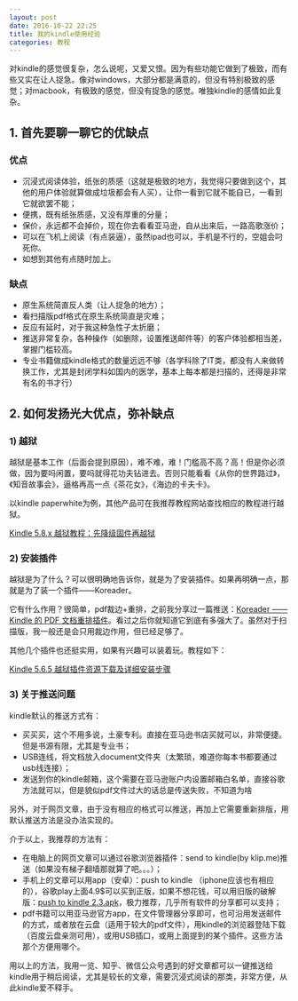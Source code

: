 ```yaml
---
layout: post
date: 2016-10-22 22:25
title: 我的kindle使用经验
categories: 教程
---
```

对kindle的感觉很复杂，怎么说呢，又爱又恨。因为有些功能它做到了极致，而有些又实在让人捉急。像对windows，大部分都是满意的，但没有特别极致的感觉；对macbook，有极致的感觉，但没有捉急的感觉。唯独kindle的感情如此复杂。

## 1. 首先要聊一聊它的优缺点

### 优点

- 沉浸式阅读体验，纸张的质感（这就是极致的地方，我觉得只要做到这个，其他的用户体验就算做成垃圾都会有人买），让你一看到它就不能自已，一看到它就欲罢不能；
- 便携，既有纸张质感，又没有厚重的分量；
- 保价，永远都不会掉价，现在你去看看亚马逊，自从出来后，一路高歌涨价；
- 可以在飞机上阅读（有点装逼），虽然ipad也可以，手机是不行的，空姐会叼死你。
- 如想到其他有点随时加上。

### 缺点

- 原生系统简直反人类（让人捉急的地方）；
- 看扫描版pdf格式在原生系统简直是灾难；
- 反应有延时，对于我这种急性子太折磨；
- 推送非常复杂，各种操作（如删除，设置推送邮件等）的客户体验都相当差，掌握门槛较高。
- 专业书籍做成kindle格式的数量远远不够（各学科除了IT类，都没有人来做转换工作，尤其是封闭学科如国内的医学，基本上每本都是扫描的，还得是非常有名的书才行）

## 2. 如何发扬光大优点，弥补缺点

### 1) 越狱

越狱是基本工作（后面会提到原因），难不难，难！门槛高不高？高！但是你必须做，因为要吗闲置，要吗就得花功夫钻进去。否则只能看看《从你的世界路过》，《知音故事会》，逼格再高一点《茶花女》，《海边的卡夫卡》。

以kindle paperwhite为例，其他产品可在我推荐教程网站查找相应的教程进行越狱。

[Kindle 5.8.x 越狱教程：先降级固件再越狱](http://kindlefere.com/post/410.html)

### 2) 安装插件

越狱是为了什么？可以很明确地告诉你，就是为了安装插件。如果再明确一点，那就是为了装一个插件——Koreader。

它有什么作用？很简单，pdf裁边+重排，之前我分享过一篇推送：[Koreader —— Kindle 的 PDF 文档重排插件](http://kindlefere.com/post/39.html)。看过之后你就知道它到底有多强大了。虽然对于扫描版，我一般还是会只用裁边作用，但已经足够了。

其他几个插件也还挺实用，如果有兴趣可以装着玩。教程如下：

[Kindle 5.6.5 越狱插件资源下载及详细安装步骤](http://kindlefere.com/post/311.html)

### 3) 关于推送问题

kindle默认的推送方式有：

- 买买买，这个不用多说，土豪专利。直接在亚马逊书店买就可以，非常便捷。但是书源有限，尤其是专业书；
- USB连线，将文档放入document文件夹（太繁琐，难道你每本书都要通过usb线连接）；
- 发送到你的kindle邮箱，这个需要在亚马逊账户内设置邮箱白名单，直接谷歌方法就可以，但是貌似pdf文件过大的话总是传送失败，不知道为啥

另外，对于网页文章，由于没有相应的格式可以推送，再加上它需要重新排版，用默认推送方法是没办法实现的。

介于以上，我推荐的方法有：

- 在电脑上的网页文章可以通过谷歌浏览器插件：send to kindle(by klip.me)推送（如果没有梯子翻墙那就算了吧。。。）；
- 手机上的文章可以用app（安卓）：push to kindle （iphone应该也有相应的），谷歌play上面4.9$可以买到正版，如果不想花钱，可以用旧版的破解版：[push to kindle 2.3.apk](http://www.greenxf.com/soft/83400.html)，极力推荐，几乎所有软件的分享都可以支持；
- pdf书籍可以用亚马逊官方app，在文件管理器分享即可，也可沿用发送邮件的方式，或者放在云盘（适用于较大的pdf文件），用kindle的浏览器登陆下载（百度云盘亲测可用），或用USB插口，或用上面提到的某个插件。这些方法那个方便用哪个。

用以上的方法，我用一览、知乎、微信公众号遇到的好文章都可以一键推送给kindle用于稍后阅读，尤其是较长的文章，需要沉浸式阅读的那类，非常方便，从此kindle爱不释手。
